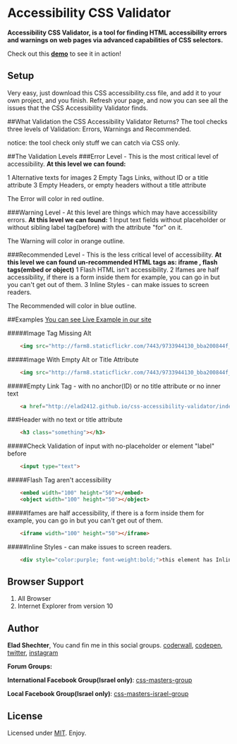 # Accessibility CSS Validator

**Accessibility CSS Validator, is a tool for finding HTML accessibility errors and warnings on web pages via advanced capabilities of CSS selectors.**

Check out this **[demo][demo]** to see it in action!

## Setup

Very easy, just download this CSS accessibility.css file, and add it to your own project, and you finish.
Refresh your page, and now you can see all the issues that the CSS Accessibility Validator finds.

##What Validation the CSS Accessibility Validator Returns?
The tool checks three levels of Validation: Errors, Warnings and Recommended.

notice: the tool check only stuff we can catch via CSS only.

##The Validation Levels
###Error Level - This is the most critical level of accessibility.
**At this level we can found:**

1 Alternative texts for images
2 Empty Tags Links, without ID or a title attribute
3 Empty Headers, or empty headers without a title attribute

The Error will color in red outline.

###Warning Level - At this level are things which may have accessibility errors.
**At this level we can found:**
1 Input text fields without placeholder or without sibling label tag(before) with the attribute "for" on it.

The Warning will color in orange outline.

###Recommended Level - This is the less critical level of accessibility.
**At this level we can found un-recommended HTML tags as: iframe , flash tags(embed or object)**
1 Flash HTML isn't accessibility.
2 Ifames are half accessibility, if there is a form inside them for example, you can go in but you can't get out of them.
3 Inline Styles - can make issues to screen readers.

The Recommended will color in blue outline.

##Examples
[You can see Live Example in our site]

#####Image Tag Missing Alt
```html
	<img src="http://farm8.staticflickr.com/7443/9733944130_bba200844f_m.jpg">
```

#####Image With Empty Alt or Title Attribute
```html
	<img src="http://farm8.staticflickr.com/7443/9733944130_bba200844f_m.jpg" alt="">
```

#####Empty Link Tag - with no anchor(ID) or no title attribute or no inner text
```html
	<a href="http://elad2412.github.io/css-accessibility-validator/index.html"></a>
```

###Header with no text or title attribute
```html
	<h3 class="something"></h3>
```

#####Check Validation of input with no-placeholder or element "label" before
```html
	<input type="text">
```

#####Flash Tag aren't accessibility
```html
	<embed width="100" height="50"></embed>
	<object width="100" height="50"></object>
```

#####Ifames are half accessibility, if there is a form inside them for example, you can go in but you can't get out of them.
```html
	<iframe width="100" height="50"></iframe>
```

#####Inline Styles - can make issues to screen readers.
```html
	<div style="color:purple; font-weight:bold;">this element has Inline Styles</div>
```


## Browser Support
1. All Browser
2. Internet Explorer from version 10

## Author
**Elad Shechter**, You cand fin me in this social groups.
[coderwall], [codepen], [twitter], [instagram]

**Forum Groups:**

**International Facebook Group(Israel only)**: [css-masters-group]

**Local Facebook Group(Israel only)**: [css-masters-israel-group]

## License

Licensed under [MIT][mit]. Enjoy.

[demo]: http://elad2412.github.io/css-accessibility-validator/index.html#examples
[You can see Live Example in our site]: http://elad2412.github.io/css-accessibility-validator/index.html#examples
[coderwall]: https://coderwall.com/elad2412
[codepen]: http://codepen.io/elad2412/
[css-masters-group]: https://www.facebook.com/groups/css.master/
[css-masters-israel-group]: https://www.facebook.com/groups/css.masters.israel/
[twitter]: https://twitter.com/eladsc
[instagram]: http://instagram.com/elad_2412
[mit]: http://www.opensource.org/licenses/mit-license.php

